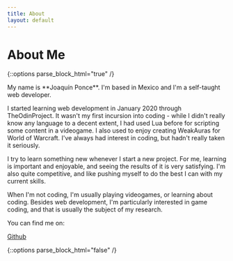 ```yaml
---
title: About
layout: default
---
```


# About Me

{::options parse_block_html="true" /}
<div class="about">
My name is **Joaquín Ponce**. I'm based in Mexico and I'm a self-taught web developer.

I started learning web development in January 2020 through TheOdinProject. It wasn't my first incursion into coding - while I didn't really know any language to a decent extent, I had used Lua before for scripting some content in a videogame. I also used to enjoy creating WeakAuras for World of Warcraft. I've always had interest in coding, but hadn't really taken it seriously.

I try to learn something new whenever I start a new project. For me, learning is important and enjoyable, and seeing the results of it is very satisfying. I'm also quite competitive, and like pushing myself to do the best I can with my current skills.

When I'm not coding, I'm usually playing videogames, or learning about coding. Besides web development, I'm particularly interested in game coding, and that is usually the subject of my research.

You can find me on:

<a class='contact-link' href="https://github.com/Kokozord">Github</a>

</div>
{::options parse_block_html="false" /}
